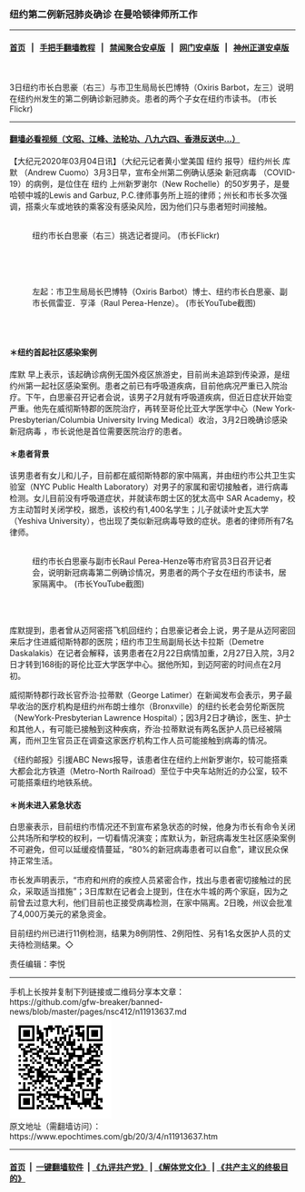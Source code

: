 ### 纽约第二例新冠肺炎确诊  在曼哈顿律师所工作
------------------------

#### [首页](https://github.com/gfw-breaker/banned-news/blob/master/README.md) &nbsp;&nbsp;|&nbsp;&nbsp; [手把手翻墙教程](https://github.com/gfw-breaker/guides/wiki) &nbsp;&nbsp;|&nbsp;&nbsp; [禁闻聚合安卓版](https://github.com/gfw-breaker/bn-android) &nbsp;&nbsp;|&nbsp;&nbsp; [网门安卓版](https://github.com/oGate2/oGate) &nbsp;&nbsp;|&nbsp;&nbsp; [神州正道安卓版](https://github.com/SzzdOgate/update) 



<div><img alt="" class="aligncenter wp-post-image" src="https://i.epochtimes.com/assets/uploads/2020/03/736aaac3f6bca20d9083d7de10bf0d05-600x400.jpg"/>
<div class="red16 caption">
 <p>
  3日纽约市长白思豪（右三）与市卫生局局长巴博特（Oxiris Barbot，左三）说明在纽约州发生的第二例确诊新冠肺炎。患者的两个子女在纽约市读书。 (市长Flickr)
 </p>
</div>
</div><hr/>

#### [翻墙必看视频（文昭、江峰、法轮功、八九六四、香港反送中...）](https://github.com/gfw-breaker/banned-news/blob/master/pages/link3.md)

<div><p>
 【大纪元2020年03月04日讯】（大纪元记者黄小堂美国
 <ok href="https://www.epochtimes.com/gb/tag/%E7%BA%BD%E7%BA%A6.html">
  纽约
 </ok>
 报导）纽约州长
 <ok href="https://www.epochtimes.com/gb/tag/%E5%BA%93%E9%BB%98.html">
  库默
 </ok>
 （Andrew Cuomo）3月3日早，宣布全州第二例确认感染
 <ok href="https://www.epochtimes.com/gb/tag/%E6%96%B0%E5%86%A0%E7%97%85%E6%AF%92.html">
  新冠病毒
 </ok>
 （COVID-19）的病例，是位住在
 <ok href="https://www.epochtimes.com/gb/tag/%E7%BA%BD%E7%BA%A6.html">
  纽约
 </ok>
 上州新罗谢尔（New Rochelle）的50岁男子，是曼哈顿中城的Lewis and Garbuz, P.C.律师事务所上班的律师；州长和市长多次强调，搭乘火车或地铁的乘客没有感染风险，因为他们只与患者短时间接触。
</p>
<figure class="wp-caption aligncenter" id="attachment_11913642" style="width: 450px">
 <ok href="http://i.epochtimes.com/assets/uploads/2020/03/851977db37544263f686e631c73a095a.jpg">
  <img alt="" class="size-medium wp-image-11913642" src="http://i.epochtimes.com/assets/uploads/2020/03/851977db37544263f686e631c73a095a-450x300.jpg"/>
 </ok>
 <br/><figcaption class="wp-caption-text">
  纽约市长白思豪（右三）挑选记者提问。 (市长Flickr)
 </figcaption><br/>
</figure><br/>
<figure class="wp-caption aligncenter" id="attachment_11913640" style="width: 450px">
 <ok href="http://i.epochtimes.com/assets/uploads/2020/03/19caead491dc8290945d52f130f4fe34.jpg">
  <img alt="" class="size-medium wp-image-11913640" src="http://i.epochtimes.com/assets/uploads/2020/03/19caead491dc8290945d52f130f4fe34-450x253.jpg"/>
 </ok>
 <br/><figcaption class="wp-caption-text">
  左起：市卫生局局长巴博特（Oxiris Barbot）博士、纽约市长白思豪、副市长佩雷亚．亨泽（Raul Perea-Henze）。 (市长YouTube截图)
 </figcaption><br/>
</figure><br/>
<h4>
 ＊纽约首起社区感染案例
</h4>
<p>
 <ok href="https://www.epochtimes.com/gb/tag/%E5%BA%93%E9%BB%98.html">
  库默
 </ok>
 早上表示，该起确诊病例无国外疫区旅游史，目前尚未追踪到传染源，是纽约州第一起社区感染案例。患者之前已有呼吸道疾病，目前他病况严重已入院治疗。下午，白思豪召开记者会说，该男子2月就有呼吸道疾病，但近日症状开始变严重。他先在威彻斯特郡的医院治疗，再转至哥伦比亚大学医学中心（New York-Presbyterian/Columbia University Irving Medical）收治，3月2日晚确诊感染
 <ok href="https://www.epochtimes.com/gb/tag/%E6%96%B0%E5%86%A0%E7%97%85%E6%AF%92.html">
  新冠病毒
 </ok>
 ，市长说他是首位需要医院治疗的患者。
</p>
<h4>
 ＊患者背景
</h4>
<p>
 该男患者有女儿和儿子，目前都在威彻斯特郡的家中隔离，并由纽约市公共卫生实验室（NYC Public Health Laboratory）对男子的家属和密切接触者，进行病毒检测。女儿目前没有呼吸道症状，并就读布朗士区的犹太高中 SAR Academy，校方主动暂时关闭学校，据悉，该校约有1,400名学生；儿子就读叶史瓦大学（Yeshiva University），也出现了类似新冠病毒导致的症状。患者的律师所有7名律师。
</p>
<figure class="wp-caption aligncenter" id="attachment_11913639" style="width: 450px">
 <ok href="http://i.epochtimes.com/assets/uploads/2020/03/35aeeba5637cd3ea9a3bce33c04ba8c9.jpg">
  <img alt="" class="size-medium wp-image-11913639" src="http://i.epochtimes.com/assets/uploads/2020/03/35aeeba5637cd3ea9a3bce33c04ba8c9-450x300.jpg"/>
 </ok>
 <br/><figcaption class="wp-caption-text">
  纽约市长白思豪与副市长Raul Perea-Henze等市府官员3日召开记者会，说明新冠病毒第二例确诊情况，男患者的两个子女在纽约市读书，居家隔离中。 (市长YouTube截图)
 </figcaption><br/>
</figure><br/>
<p>
 库默提到，患者曾从迈阿密搭飞机回纽约；白思豪记者会上说，男子是从迈阿密回来后才住进威彻斯特郡的医院；纽约市卫生局副局长达卡拉斯（Demetre Daskalakis）在记者会解释，该男患者在2月22日病情加重，2月27日入院，3月2日才转到168街的哥伦比亚大学医学中心。据他所知，到迈阿密的时间点在2月初。
</p>
<p>
 威彻斯特郡行政长官乔治‧拉蒂默（George Latimer）在新闻发布会表示，男子最早收治的医疗机构是纽约州布朗士维尔（Bronxville）的纽约长老会劳伦斯医院（NewYork-Presbyterian Lawrence Hospital）；因3月2日才确诊，医生、护士和其他人，有可能已接触到这种疾病，乔治·拉蒂默说有两名医护人员已经被隔离，而州卫生官员正在调查这家医疗机构工作人员可能接触到病毒的情况。
</p>
<p>
 《纽约邮报》引援ABC News报导，该患者住在纽约上州新罗谢尔，较可能搭乘大都会北方铁道（Metro-North Railroad）至位于中央车站附近的办公室，较不可能搭乘纽约地铁系统。
</p>
<h4>
 ＊尚未进入紧急状态
</h4>
<p>
 白思豪表示，目前纽约市情况还不到宣布紧急状态的时候，他身为市长有命令关闭公共场所和学校的权利，一切看情况演变；库默认为，新冠病毒发生社区感染案例不可避免，但可以延缓疫情蔓延，“80%的新冠病毒患者可以自愈”，建议民众保持正常生活。
</p>
<p>
 市长发声明表示，“市府和州府的疾控人员紧密合作，找出与患者密切接触过的民众，采取适当措施”；3日库默在记者会上提到，住在水牛城的两个家庭，因为之前曾去过意大利，他们目前也正接受病毒检测，在家中隔离。2日晚，州议会批准了4,000万美元的紧急资金。
</p>
<p>
 目前纽约州已进行11例检测，结果为8例阴性、2例阳性、另有1名女医护人员的丈夫待检测结果。◇
</p>
<p>
 责任编辑：李悦
</p>
</div>
<hr/>
手机上长按并复制下列链接或二维码分享本文章：<br/>
https://github.com/gfw-breaker/banned-news/blob/master/pages/nsc412/n11913637.md <br/>
<a href='https://github.com/gfw-breaker/banned-news/blob/master/pages/nsc412/n11913637.md'><img src='https://github.com/gfw-breaker/banned-news/blob/master/pages/nsc412/n11913637.md.png'/></a> <br/>
原文地址（需翻墙访问）：https://www.epochtimes.com/gb/20/3/4/n11913637.htm


------------------------
#### [首页](https://github.com/gfw-breaker/banned-news/blob/master/README.md) &nbsp;|&nbsp; [一键翻墙软件](https://github.com/gfw-breaker/nogfw/blob/master/README.md) &nbsp;| [《九评共产党》](https://github.com/gfw-breaker/9ping.md/blob/master/README.md#九评之一评共产党是什么) | [《解体党文化》](https://github.com/gfw-breaker/jtdwh.md/blob/master/README.md) | [《共产主义的终极目的》](https://github.com/gfw-breaker/gczydzjmd.md/blob/master/README.md)


<img src='http://gfw-breaker.win/banned-news/pages/nsc412/n11913637.md' width='0px' height='0px'/>